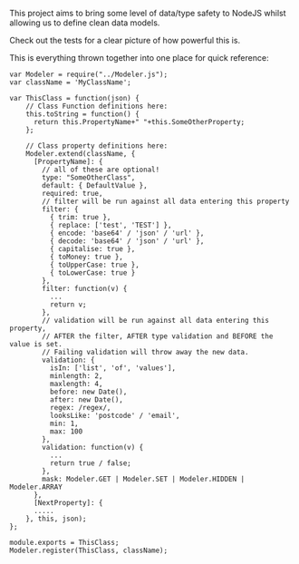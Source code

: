 
This project aims to bring some level of data/type safety to NodeJS whilst allowing us to define clean data models.

Check out the tests for a clear picture of how powerful this is.

This is everything thrown together into one place for quick reference:

	var Modeler = require("../Modeler.js");
	var className = 'MyClassName';

	var ThisClass = function(json) {
		// Class Function definitions here:
		this.toString = function() {
		  return this.PropertyName+" "+this.SomeOtherProperty;
		};
		
		// Class property definitions here:
		Modeler.extend(className, {
		  [PropertyName]: {
		    // all of these are optional!
		    type: "SomeOtherClass",
		    default: { DefaultValue },
		    required: true,
		    // filter will be run against all data entering this property
		    filter: {
		      { trim: true },
		      { replace: ['test', 'TEST'] },
		      { encode: 'base64' / 'json' / 'url' },
		      { decode: 'base64' / 'json' / 'url' },
		      { capitalise: true },
		      { toMoney: true },
		      { toUpperCase: true },
		      { toLowerCase: true }
		    },
		    filter: function(v) {
		      ...
		      return v;
		    },
		    // validation will be run against all data entering this property,
		    // AFTER the filter, AFTER type validation and BEFORE the value is set.
		    // Failing validation will throw away the new data.
		    validation: {
		      isIn: ['list', 'of', 'values'],
		      minlength: 2,
		      maxlength: 4,
		      before: new Date(),
		      after: new Date(),
		      regex: /regex/,
		      looksLike: 'postcode' / 'email',
		      min: 1,
		      max: 100
		    },
		    validation: function(v) {
		      ...
		      return true / false;
		    },
		    mask: Modeler.GET | Modeler.SET | Modeler.HIDDEN | Modeler.ARRAY 
		  },
		  [NextProperty]: {
		  .....
		}, this, json);
	};

	module.exports = ThisClass;
	Modeler.register(ThisClass, className);


